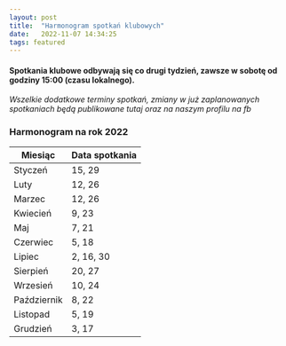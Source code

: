 ```yaml
---
layout: post
title:  "Harmonogram spotkań klubowych"
date:   2022-11-07 14:34:25
tags: featured
---
```

#### Spotkania klubowe odbywają się co drugi tydzień, zawsze w sobotę od godziny 15:00 (czasu lokalnego).

*Wszelkie dodatkowe terminy spotkań, zmiany w już zaplanowanych spotkaniach będą publikowane tutaj oraz na naszym profilu na fb*

### Harmonogram na rok 2022

| Miesiąc     | Data spotkania |
|-------------|----------------|
| Styczeń     | 15, 29         |
| Luty        | 12, 26         |
| Marzec      | 12, 26         |
| Kwiecień    | 9, 23          |
| Maj         | 7, 21          |
| Czerwiec    | 5, 18          |
| Lipiec      | 2, 16, 30      |
| Sierpień    | 20, 27         |
| Wrzesień    | 10, 24         |
| Październik | 8, 22          |
| Listopad    | 5, 19          |
| Grudzień    | 3, 17          || Grudzień    | 3, 17          |
